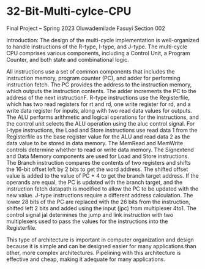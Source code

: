 # 32-Bit-Multi-cylce-CPU



Final Project – Spring 2023
Oluwademilade Fasuyi Section 002










Introduction:
The design of the multi-cycle implementation is well-organized to handle instructions of the R-type, I-type, and J-type. The multi-cycle CPU comprises various components, including a Control Unit, a Program Counter, and both state and combinational logic. 

All instructions use a set of common components that includes the instruction memory, program counter (PC), and adder for performing instruction fetch. The PC provides the address to the instruction memory, which outputs the instruction contents. The adder increments the PC to the address of the next instructionF. R-type instructions use the Registerfile, which has two read registers for rt and rd, one write register for rd, and a write data register for inputs, along with two read data values for outputs. The ALU performs arithmetic and logical operations for the instructions, and the control unit selects the ALU operation using the aluc control signal. For I-type instructions, the Load and Store instructions use read data 1 from the Registerfile as the base register value for the ALU and read data 2 as the data value to be stored in data memory. The MemRead and MemWrite controls determine whether to read or write data memory. The Signextend and Data Memory components are used for Load and Store instructions. The Branch instruction compares the contents of two registers and shifts the 16-bit offset left by 2 bits to get the word address. The shifted offset value is added to the value of PC + 4 to get the branch target address. If the operands are equal, the PC is updated with the branch target, and the instruction fetch datapath is modified to allow the PC to be updated with the new value. J-type instructions require a different address calculation. The lower 28 bits of the PC are replaced with the 26 bits from the instruction, shifted left 2 bits and added using the input (jpc) from multiplexer 4to1. The control signal jal determines the jump and link instruction with two multiplexers used to pass the values for the instructions into the Registerfile.

This type of architecture is important in computer organization and design because it is simple and can be designed easier for many applications than other, more complex architectures. Pipelining with this architecture is effective and cheap, making it adequate for many applications.

